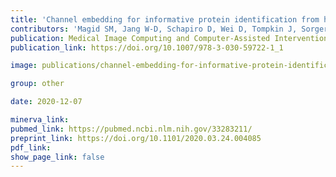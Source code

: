 ```yaml
---
title: 'Channel embedding for informative protein identification from highly multiplexed images.'
contributors: 'Magid SM, Jang W-D, Schapiro D, Wei D, Tompkin J, Sorger PK, Pfister, H. (2020).'
publication: Medical Image Computing and Computer-Assisted Intervention (MICCAI), 12265, 3–13.
publication_link: https://doi.org/10.1007/978-3-030-59722-1_1

image: publications/channel-embedding-for-informative-protein-identification-from-highly-multiplexed-images.PNG

group: other

date: 2020-12-07

minerva_link:
pubmed_link: https://pubmed.ncbi.nlm.nih.gov/33283211/
preprint_link: https://doi.org/10.1101/2020.03.24.004085
pdf_link:
show_page_link: false
---
```


